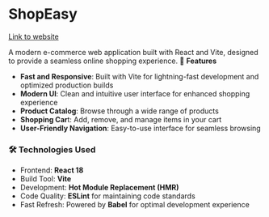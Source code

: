 # **ShopEasy**

[Link to website](https://shopeasypaul.netlify.app/)

A modern e-commerce web application built with React and Vite, designed to provide a seamless online shopping experience.
🚀 **Features**

* **Fast and Responsive**: Built with Vite for lightning-fast development and optimized production builds
* **Modern UI**: Clean and intuitive user interface for enhanced shopping experience
* **Product Catalog**: Browse through a wide range of products
* **Shopping Car**t: Add, remove, and manage items in your cart
* **User-Friendly Navigation**: Easy-to-use interface for seamless browsing

### 🛠️ **Technologies Used**

* Frontend: **React 18**
* Build Tool: **Vite**
* Development: **Hot Module Replacement (HMR)**
* Code Quality: **ESLint** for maintaining code standards
* Fast Refresh: Powered by **Babel** for optimal development experience
